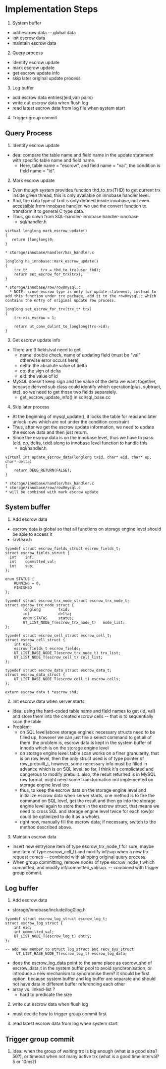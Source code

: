 # Implementation Steps #
1. System buffer
  * add escrow data -- global data
  * init escrow data
  * maintain escrow data

2. Query process
  * identify escrow update
  * mark escrow update
  * get escrow update info
  * skip later original update process

3. Log buffer
  * add escrow data entries((eid,val) pairs)
  * write out escrow data when flush log
  * read latest escrow data from log file when system start

4. Trigger group commit


## Query Process ##
1. Identify escrow update
  * dea: compare the table name and field name in the update statement with specific table name and field name.
    * Here, table name = "escrow", and field name = "val", the condition is field name = "id".

2. Mark escrow update
  * Even though system provides function thd\_to\_trx(THD) to get current trx inside given thread, this is only available on innobase handler level.
  * And, the data type of txid is only defined inside innobase, not even accessible from innobase handler, we use the convert function to transform it to general C type data.
  * Thus, go down from SQL-handler-innobase handler-innobase
    * sql/handler.h
```
virtual longlong mark_escrow_update()
{
   return (longlong)0;
}
```
    * storage/innobase/handler/ha\_handler.c
```
longlong ha_innobase::mark_escrow_update()
{
	trx_t*		trx = thd_to_trx(user_thd);
	return set_escrow_for_trx(trx);
}
```
    * storage/innobase/row/row0mysql.c
      * NOTE: since escrow type is only for update statement, instead to add this function under trx package, add it to the row0mysql.c which contains the entry of original update row process.
```
longlong set_escrow_for_trx(trx_t* trx)
{
	trx->is_escrow = 1;

	return ut_conv_dulint_to_longlong(trx->id);
}
```

3. Get escrow update info
  * There are 3 fields/val need to get
    * name: double check, name of updating field (must be "val" otherwise error occurs here)
    * delta: the absolute value of delta
    * op: the sign of delta
    * eid: the value of id
  * MySQL doesn't keep sign and the value of the delta we want together, because derived sub class could identify which operation(plus, subtract, etc), so we need to get those two fields separately.
    * get\_escrow\_update\_info() in sql/sql\_base.cc

4. Skip later process
  * At the beginning of mysql\_update(), it locks the table for read and later unlock rows which are not under the condition constraint
  * Thus, after we get the escrow update information, we need to update the escrow data and then just return.
  * Since the escrow data is on the innobase level, thus we have to pass (eid, op, delta, txid) along to innobase level function to handle this
    * sql/handler.h
```
virtual int update_escrow_data(longlong txid, char* eid, char* op, char* delta)
{
    return DEUG_RETURN(FALSE);
}
```
    * storage/innobase/handler/ha\_handler.c
    * storage/innobase/row/row0mysql.c
    * will be combined with mark escrow update

## System buffer ##

1. Add escrow data
  * escrow data is global so that all functions on storage engine level should be able to access it
  * srv0srv.h
```
typedef struct escrow_fields_struct escrow_fields_t;
struct escrow_fields_struct {
  int    inf;
  int    committed_val;
  int    sup;
};

enum STATUS {
	RUNNING = 0,
	FINISHED
};

typedef struct escrow_trx_node_struct escrow_trx_node_t;
struct escrow_trx_node_struct {
        longlong		txid;
        int				delta;
        enum STATUS		status;
        UT_LIST_NODE_T(escrow_trx_node_t)	node_list;
};

typedef struct escrow_cell_struct escrow_cell_t;
struct escrow_cell_struct {
	int eid;
	escrow_fields_t escrow_fields;
	UT_LIST_BASE_NODE_T(escrow_trx_node_t) trx_list;
	UT_LIST_NODE_T(escrow_cell_t) cell_list;
};

typedef struct escrow_data_struct escrow_data_t;
struct escrow_data_struct {
	UT_LIST_BASE_NODE_T(escrow_cell_t) escrow_cells;
};

extern escrow_data_t *escrow_shd;
```

2. Init escrow data when server starts
  * Idea: using the hard-coded table name and field names to get (id, val) and store them into the created escrow cells -- that is to sequentially scan the table
  * Problem:
    * on SQL level(above storage engine): necessary structs need to be filled up, however we can just fire a select command to get all of them. the problem is, escrow data is kept in the system buffer of innodb which is on the storage engine level
    * on storage engine level: table scan works on a finer granularity, that is on row level, then the only struct used is of type pointer of row\_prebuilt\_t, however, some necessary info must be filled in advance which is on SQL level. so far, I think it's complicated and dangerous to modify prebuilt. also, the result returned is in MySQL row format, might need some transformation not implemented on storage engine level too
    * thus, to keep the escrow data on the storage engine level and initialize escrow data when server starts, one method is to fire the command on SQL level, get the result and then go into the storage engine level again to store them in the escrow struct, that means we need to cross SQL and storage engine level twice for each row(or could be optimized to do it as a whole).
    * right now, manually fill the escrow data; if necessary, switch to the method described above.

3. Maintain escrow data
  * Insert new entry(one item of type escrow\_trx\_node\_t for sure, maybe one item of type escrow\_cell\_t) and modify inf/sup when a new trx request comes -- combined with skipping original query process.
  * When group committing, remove nodes of type escrow\_node\_t which committed, and modify inf/committed\_val/sup. -- combined with trigger group commit.

## Log buffer ##
1. Add escrow data
  * storage/innobase/include/log0log.h
```
typedef struct escrow_log_struct escrow_log_t;
struct escrow_log_struct {
	int eid;
	int committed_val;
	UT_LIST_NODE_T(escrow_log_t) entry;
};

-- add new member to struct log_struct and recv_sys_struct
     UT_LIST_BASE_NODE_T(escrow_log_t) escrow_log_data;
```
  * does the escrow\_log\_data point to the same place as escrow\_shd of escrow\_data\_t in the system buffer pool to avoid synchronisation, or introduce a new mechanism to synchronise them? it should be first option, because system buffer and log buffer are separate and should not have data in different buffer referencing each other
  * array vs. linked-list ?
    * hard to predicate the size

2. write out escrow data when flush log
  * must decide how to trigger group commit first

3. read latest escrow data from log when system start

## Trigger group commit ##
1. Idea: when the group of waiting trx is big enough (what is a good size? 50?), or timeout when not many active trx (what is a good time interval? 5 or 10ms?)